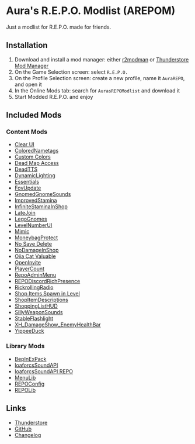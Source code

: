 # Aura's R.E.P.O. Modlist (AREPOM)

Just a modlist for R.E.P.O. made for friends.

## Installation

1. Download and install a mod manager: either [r2modman](https://thunderstore.io/c/repo/p/ebkr/r2modman/) or [Thunderstore Mod Manager](https://www.overwolf.com/app/Thunderstore-Thunderstore_Mod_Manager)
2. On the Game Selection screen: select `R.E.P.O.`
3. On the Profile Selection screen: create a new profile, name it `AuraREPO`, and open it
4. In the Online Mods tab: search for `AurasREPOModlist` and download it
5. Start Modded R.E.P.O. and enjoy

## Included Mods

### Content Mods

- [Clear UI](https://thunderstore.io/c/repo/p/soundedsquash/Clear_UI/)
- [ColoredNametags](https://thunderstore.io/c/repo/p/zombieseatflesh7/ColoredNametags/)
- [Custom Colors](https://thunderstore.io/c/repo/p/x753_REPO/CustomColors/)
- [Dead Map Access](https://thunderstore.io/c/repo/p/SaturnKai/Dead_Map_Access/)
- [DeadTTS](https://thunderstore.io/c/repo/p/flipf17/DeadTTS/)
- [DynamicLighting](https://thunderstore.io/c/repo/p/DirtyGames/DynamicLighting/)
- [Essentials](https://thunderstore.io/c/repo/p/CCarrMcMahon/Essentials/)
- [FovUpdate](https://thunderstore.io/c/repo/p/darmuh/FovUpdate/)
- [GnomedGnomeSounds](https://thunderstore.io/c/repo/p/JacuJ/GnomedGnomeSounds/)
- [ImprovedStamina](https://thunderstore.io/c/repo/p/Flopper/ImprovedStamina/)
- [InfiniteStaminaInShop](https://thunderstore.io/c/repo/p/FluxTeam/InfiniteStaminaInShop/)
- [LateJoin](https://thunderstore.io/c/repo/p/Rebateman/LateJoin/)
- [LegoGnomes](https://thunderstore.io/c/repo/p/ColtG5/LegoGnomes/)
- [LevelNumberUI](https://thunderstore.io/c/repo/p/ironbean/LevelNumberUI/)
- [Mimic](https://thunderstore.io/c/repo/p/eth9n/Mimic/)
- [MoneybagProtect](https://thunderstore.io/c/repo/p/amcdev/MoneybagProtect/)
- [No Save Delete](https://thunderstore.io/c/repo/p/PxntxrezStudio/No_Save_Delete/)
- [NoDamageInShop](https://thunderstore.io/c/repo/p/Snowlance/NoDamageInShop/)
- [Oiia Cat Valuable](https://thunderstore.io/c/repo/p/GarStudios/Oiia_Cat_Valuable/)
- [OpenInvite](https://thunderstore.io/c/repo/p/linkoid/OpenInvite/)
- [PlayerCount](https://thunderstore.io/c/repo/p/nickklmao/PlayerCount/)
- [RepoAdminMenu](https://thunderstore.io/c/repo/p/proferabg/RepoAdminMenu/)
- [REPODiscordRichPresence](https://thunderstore.io/c/repo/p/Tolian/REPODiscordRichPresence/)
- [RickrollingRadio](https://thunderstore.io/c/repo/p/LanguidRat/RickrollingRadio/)
- [Shop Items Spawn in Level](https://thunderstore.io/c/repo/p/itsUndefined/Shop_Items_Spawn_in_Level/)
- [ShopItemDescriptions](https://thunderstore.io/c/repo/p/Ronneberg/ShopItemDescriptions/)
- [ShoppingListHUD](https://thunderstore.io/c/repo/p/khalliv/ShoppingListHUD/)
- [SillyWeaponSounds](https://thunderstore.io/c/repo/p/JacuJ/SillyWeaponSounds/)
- [StableFlashlight](https://thunderstore.io/c/repo/p/linkoid/StableFlashlight/)
- [XH_DamageShow_EnemyHealthBar](https://thunderstore.io/c/repo/p/XiaohaiMod/XH_DamageShow_EnemyHealthBar/)
- [YippeeDuck](https://thunderstore.io/c/repo/p/SteamBlizzard/YippeeDuck/)

### Library Mods

- [BepInExPack](https://thunderstore.io/c/repo/p/BepInEx/BepInExPack/)
- [loaforcsSoundAPI](https://thunderstore.io/c/repo/p/loaforc/loaforcsSoundAPI/)
- [loaforcsSoundAPI REPO](https://thunderstore.io/c/repo/p/loaforc/loaforcsSoundAPI_REPO/)
- [MenuLib](https://thunderstore.io/c/repo/p/nickklmao/MenuLib/)
- [REPOConfig](https://thunderstore.io/c/repo/p/nickklmao/REPOConfig/)
- [REPOLib](https://thunderstore.io/c/repo/p/Zehs/REPOLib/)

## Links

- [Thunderstore](https://thunderstore.io/c/repo/p/GroundAura/AurasREPOModlist/)
- [GitHub](https://github.com/GroundAura/Auras_REPO_Modlist)
- [Changelog](https://thunderstore.io/c/repo/p/GroundAura/AurasREPOModlist/changelog/)
